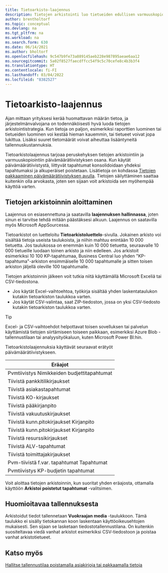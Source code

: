 ```yaml
---
title: Tietoarkisto-laajennus
description: Tietojen arkistointi luo tietueiden edullisen varmuuskopion.
author: brentholtorf
ms.topic: conceptual
ms.devlang: na
ms.tgt_pltfrm: na
ms.workload: na
ms.search.form: 630
ms.date: 06/14/2021
ms.author: bholtorf
ms.openlocfilehash: 9c547b9fe73a889145aeb228e987895aeae6aa12
ms.sourcegitcommit: 5a02f8527faecdffcc54f9c5c70cefe8c4b3b3f4
ms.translationtype: HT
ms.contentlocale: fi-FI
ms.lasthandoff: 03/04/2022
ms.locfileid: "8382527"
---
```

# <a name="the-data-archive-extension"></a>Tietoarkisto-laajennus
Ajan mittaan yrityksesi kerää huomattavan määrän tietoa, ja järjestelmänvalvojana on todennäköisesti hyvä luoda tietojen arkistointistrategia. Kun tietoja on paljon, esimerkiksi raporttien luominen tai tietueiden luominen voi kestää hieman kauemmin, tai tietueet voivat jopa lukittua. Lisäksi suuret tietomäärät voivat aiheuttaa lisääntyneitä tallennuskustannuksia.

Tietoarkistolaajennus tarjoaa peruskehyksen tietojen arkistointiin ja varmuuskopiointiin päivämäärätiivistyksen osana. Kun käytät päivämäärätiivistystä, liittyvät tapahtumat konsolidoidaan yhdeksi tapahtumaksi ja alkuperäiset poistetaan. Lisätietoja on kohdassa [Tietojen pakkaaminen päivämäärätiivistyksen avulla](admin-manage-documents.md#compress-data-with-date-compression). Tietojen säilyttäminen saattaa kuitenkin olla arvokasta, joten sen sijaan voit arkistoida sen myöhempää käyttöä varten.

## <a name="start-archiving-data"></a>Tietojen arkistoinnin aloittaminen
Laajennus on esiasennettuna ja saatavilla **laajennuksen hallinnassa**, joten sinun ei tarvitse tehdä mitään päästäksesi alkuun. Laajennus on saatavilla myös Microsoft AppSourcessa. 

Tietoarkistot on luetteloitu **Tietoarkistoluettelo**-sivulla. Jokainen arkisto voi sisältää tietoja useista taulukoista, ja niihin mahtuu enintään 10 000 tietuetta. Jos taulukossa on enemmän kuin 10 000 tietuetta, seuraavalle 10 000 tietueille luodaan toinen arkisto ja niin edelleen. Jos arkistoit esimerkiksi 10 100 KP-tapahtumaa, Business Central luo yhden "KP-tapahtuma"-arkiston ensimmäiselle 10 000 tapahtumalle ja sitten toisen arkiston jäljellä oleville 100 tapahtumalle. 

Tietojen arkistoinnin jälkeen voit tutkia niitä käyttämällä Microsoft Exceliä tai CSV-tiedostona.

* Jos käytät Excel-vaihtoehtoa, työkirja sisältää yhden laskentataulukon kutakin tietoarkiston taulukkoa varten.
* Jos käytät CSV-valintaa, saat ZIP-tiedoston, jossa on yksi CSV-tiedosto kutakin tietoarkiston taulukkoa varten.

> [!TIP]
> Excel- ja CSV-vaihtoehdot helpottavat toisen sovelluksen tai palvelun käyttämistä tietojen siirtämiseen toiseen paikkaan, esimerkiksi Azure Blob -tallennustilaan tai analyysityökaluun, kuten Microsoft Power BI:hin.

Tietoarkistolaajennuksia käyttävät seuraavat erätyöt päivämäärätiivistykseen.

|Eräajot  |
|---------|
|Pvmtiivistys Nimikkeiden budjettitapahtumat |
|Tiivistä pankkitilikirjaukset |
|Tiivistä asiakastapahtumat |
|Tiivistä KO-kirjaukset |
|Tiivistä pääkirjanpito |
|Tiivistä vakuutuskirjaukset |
|Tiivistä kunn.pitokirjaukset Kirjanpito |
|Tiivistä kunn.pitokirjaukset Kirjanpito |
|Tiivistä resurssikirjaukset |
|Tiivistä ALV-tapahtumat |
|Tiivistä toimittajakirjaukset |
|Pvm-tiivistä f.var. tapahtumat Tapahtumat |
|Pvmtiivistys KP-budjetin tapahtumat |

Voit aloittaa tietojen arkistoinnin, kun suoritat yhden eräajosta, ottamalla käyttöön **Arkistoi poistetut tapahtumat** -valitsimen.

## <a name="storage-considerations"></a>Huomioitavaa tallennuksesta
Arkistoidut tiedot tallennetaan **Vuokraajan media** -taulukkoon. Tämä taulukko ei sisälly tietokannan koon laskentaan käyttöoikeusehtojen mukaisesti. Sen sijaan se lasketaan tiedostotallennustilana. On kuitenkin suositeltavaa viedä vanhat arkistot esimerkiksi CSV-tiedostoon ja poistaa vanhat arkistotietueet.

## <a name="see-also"></a>Katso myös
[Hallitse tallennustilaa poistamalla asiakirjoja tai pakkaamalla tietoja](admin-manage-documents.md)
